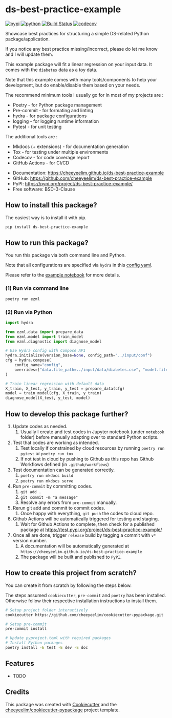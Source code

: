 # ds-best-practice-example


[![pypi](https://img.shields.io/pypi/v/ds-best-practice-example.svg)](https://pypi.org/project/ds-best-practice-example/)
[![python](https://img.shields.io/pypi/pyversions/ds-best-practice-example.svg)](https://pypi.org/project/ds-best-practice-example/)
[![Build Status](https://github.com/cheeyeelim/ds-best-practice-example/actions/workflows/dev.yml/badge.svg)](https://github.com/cheeyeelim/ds-best-practice-example/actions/workflows/dev.yml)
[![codecov](https://codecov.io/gh/cheeyeelim/ds-best-practice-example/branch/main/graphs/badge.svg)](https://codecov.io/github/cheeyeelim/ds-best-practice-example)



Showcase best practices for structuring a simple DS-related Python package/application.

If you notice any best practice missing/incorrect, please do let me know and I will update them.

This example package will fit a linear regression on your input data. It comes with the `diabetes` data as a toy data.

Note that this example comes with many tools/components to help your development, but do enable/disable them based on your needs.

The recommend minimum tools I usually go for in most of my projects are :
- Poetry - for Python package management
- Pre-commit - for formating and linting
- hydra - for package configurations
- logging - for logging runtime information
- Pytest - for unit testing

The additional tools are :
- Mkdocs (+ extensions) - for documentation generation
- Tox - for testing under multiple environments
- Codecov - for code coverage report
- GitHub Actions - for CI/CD


* Documentation: <https://cheeyeelim.github.io/ds-best-practice-example>
* GitHub: <https://github.com/cheeyeelim/ds-best-practice-example>
* PyPI: <https://pypi.org/project/ds-best-practice-example/>
* Free software: BSD-3-Clause

## How to install this package?

The easiest way is to install it with pip.

```bash
pip install ds-best-practice-example
```

## How to run this package?

You run this package via both command line and Python.

Note that all configurations are specified via `hydra` in this [config yaml](./input/conf/config.yaml).

Please refer to the [example notebook](./notebook/ds-best-practice-example.ipynb) for more details.

### (1) Run via command line

```bash
poetry run ezml
```

### (2) Run via Python

```python
import hydra

from ezml.data import prepare_data
from ezml.model import train_model
from ezml.diagnostic import diagnose_model

# Use Hydra config with Compose API
hydra.initialize(version_base=None, config_path="../input/conf")
cfg = hydra.compose(
    config_name="config",
    overrides=["data.file_path=../input/data/diabetes.csv", "model.file_path=../output/model/linreg_diabetes.joblib"]
)

# Train linear regression with default data
X_train, X_test, y_train, y_test = prepare_data(cfg)
model = train_model(cfg, X_train, y_train)
diagnose_model(X_test, y_test, model)
```

## How to develop this package further?

1. Update codes as needed.
   1. Usually I create and test codes in Jupyter notebook (under `notebook` folder) before manually adapting over to standard Python scripts.
2. Test that codes are working as intended.
   1. Test locally if constrained by cloud resources by running `poetry run pytest` or `poetry run tox`
   2. If not test in cloud by pushing to Github as this repo has Github Workflows defined (in `.github/workflows`)
3. Test documentation can be generated correctly.
   1. `poetry run mkdocs build`
   2. `poetry run mkdocs serve`
4. Run `pre-commit` by committing codes.
   1. `git add .`
   2. `git commit -m "a message"`
   3. Resolve any errors from `pre-commit` manually.
5. Rerun git add and commit to commit codes.
   1. Once happy with everything, `git push` the codes to cloud repo.
6. Github Actions will be automatically triggered for testing and staging.
   1. Wait for Github Actions to complete, then check for a published package at https://test.pypi.org/project/ds-best-practice-example/
7. Once all are done, trigger `release` build by tagging a commit with `v*` version number.
   1. A documentation will be automatically generated at `https://cheeyeelim.github.io/ds-best-practice-example`
   2. The package will be built and published to `PyPI`.


## How to create this project from scratch?

You can create it from scratch by following the steps below.

The steps assumed `cookiecutter`, `pre-commit` and `poetry` has been installed. Otherwise follow their respective installation instructions to install them.

```bash
# Setup project folder interactively
cookiecutter https://github.com/cheeyeelim/cookiecutter-pypackage.git

# Setup pre-commit
pre-commit install

# Update pyproject.toml with required packages
# Install Python packages
poetry install -E test -E dev -E doc
```

## Features

* TODO

## Credits

This package was created with [Cookiecutter](https://github.com/audreyr/cookiecutter) and the [cheeyeelim/cookiecutter-pypackage](https://github.com/cheeyeelim/cookiecutter-pypackage) project template.
